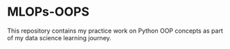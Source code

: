 # MLOPs-OOPS

This repository contains my practice work on Python OOP concepts as part of my data science learning journey.
